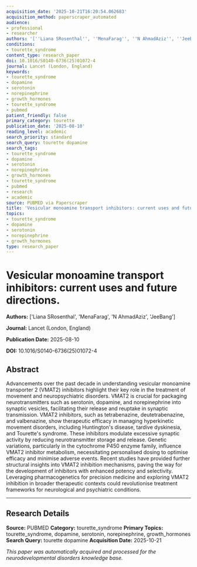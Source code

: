 ```yaml
---
acquisition_date: '2025-10-21T16:20:54.062683'
acquisition_method: paperscraper_automated
audience:
- professional
- researcher
authors: '[''Liana SRosenthal'', ''MenaFarag'', ''N AhmadAziz'', ''JeeBang'']'
conditions:
- tourette_syndrome
content_type: research_paper
doi: 10.1016/S0140-6736(25)01072-4
journal: Lancet (London, England)
keywords:
- tourette_syndrome
- dopamine
- serotonin
- norepinephrine
- growth_hormones
- tourette_syndrome
- pubmed
patient_friendly: false
primary_category: tourette
publication_date: '2025-08-10'
reading_level: academic
search_priority: standard
search_query: tourette dopamine
search_tags:
- tourette_syndrome
- dopamine
- serotonin
- norepinephrine
- growth_hormones
- tourette_syndrome
- pubmed
- research
- academic
source: PUBMED via Paperscraper
title: 'Vesicular monoamine transport inhibitors: current uses and future directions.'
topics:
- tourette_syndrome
- dopamine
- serotonin
- norepinephrine
- growth_hormones
type: research_paper
---
```


# Vesicular monoamine transport inhibitors: current uses and future directions.

**Authors:** ['Liana SRosenthal', 'MenaFarag', 'N AhmadAziz', 'JeeBang']

**Journal:** Lancet (London, England)

**Publication Date:** 2025-08-10

**DOI:** 10.1016/S0140-6736(25)01072-4

## Abstract

Advancements over the past decade in understanding vesicular monoamine transporter 2 (VMAT2) inhibitors highlight their key role in the treatment of movement and neuropsychiatric disorders. VMAT2 is crucial for packaging neurotransmitters such as serotonin, dopamine, and norepinephrine into synaptic vesicles, facilitating their release and reuptake in synaptic transmission. VMAT2 inhibitors, such as tetrabenazine, deutetrabenazine, and valbenazine, show therapeutic efficacy in managing hyperkinetic movement disorders, including Huntington's disease, tardive dyskinesia, and Tourette's syndrome. These inhibitors modulate excessive synaptic activity by reducing neurotransmitter storage and release. Genetic variations, particularly in the cytochrome P450 enzyme family, influence VMAT2 inhibitor metabolism, necessitating personalised dosing to optimise efficacy and minimise adverse events. Recent studies have provided further structural insights into VMAT2 inhibition mechanisms, paving the way for the development of inhibitors with enhanced potency and selectivity. Leveraging pharmacogenetics for precision medicine and exploring VMAT2 inhibition in broader therapeutic contexts could revolutionise treatment frameworks for neurological and psychiatric conditions.

---

## Research Details

**Source:** PUBMED
**Category:** tourette_syndrome
**Primary Topics:** tourette_syndrome, dopamine, serotonin, norepinephrine, growth_hormones
**Search Query:** tourette dopamine
**Acquisition Date:** 2025-10-21

*This paper was automatically acquired and processed for the neurodevelopmental disorders knowledge base.*
